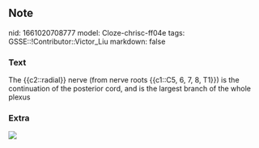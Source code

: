 ## Note
nid: 1661020708777
model: Cloze-chrisc-ff04e
tags: GSSE::!Contributor::Victor_Liu
markdown: false

### Text
The {{c2::radial}} nerve (from nerve roots {{c1::C5, 6, 7, 8, T1}}) is the continuation of the posterior cord, and is the largest branch of the whole plexus

### Extra
<img src="paste-499ca2185320ffa19f1162f2e4fe1998ad36b1d0.jpg">
